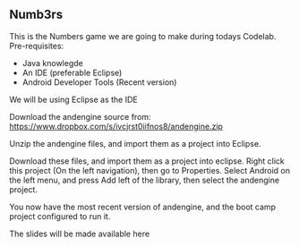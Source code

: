 ## Numb3rs
This is the Numbers game we are going to make during todays Codelab.
Pre-requisites:
* Java knowlegde
* An IDE (preferable Eclipse)
* Android Developer Tools (Recent version)

We will be using Eclipse as the IDE

Download the andengine source from: https://www.dropbox.com/s/ivcjrst0iifnos8/andengine.zip

Unzip the andengine files, and import them as a project into Eclipse.

Download these files, and import them as a project into eclipse.
Right click this project (On the left navigation), then go to Properties.
Select Android on the left menu, and press Add left of the library, then select the andengine project.

You now have the most recent version of andengine, and the boot camp project configured to run it.

The slides will be made available here

